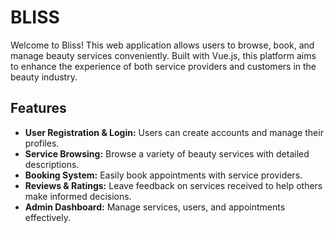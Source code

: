 # BLISS

Welcome to Bliss! This web application allows users to browse, book, and manage beauty services conveniently. Built with Vue.js, this platform aims to enhance the experience of both service providers and customers in the beauty industry.

## Features

- **User Registration & Login:** Users can create accounts and manage their profiles.
- **Service Browsing:** Browse a variety of beauty services with detailed descriptions.
- **Booking System:** Easily book appointments with service providers.
- **Reviews & Ratings:** Leave feedback on services received to help others make informed decisions.
- **Admin Dashboard:** Manage services, users, and appointments effectively.

